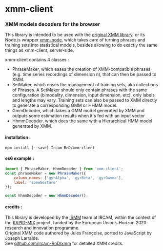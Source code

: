# xmm-client
### XMM models decoders for the browser

This library is intended to be used with the
[original XMM library](https://github.com/Ircam-RnD/xmm), or its Node.js wrapper
[xmm-node](https://github.com/Ircam-RnD/xmm-node), which takes care of turning phrases
and training sets into statistical models, besides allowing to do exactly the same
things as xmm-client, server-side.

xmm-client contains 4 classes :
- PhraseMaker, which eases the creation of XMM-compatible phrases
(e.g. time series recordings of dimension n), that can then be passed to XMM.
- SetMaker, which eases the management of training sets, aka collections of Phrases.
A SetMaker should only contain phrases with the same configuration (bimodality, dimension,
input dimension, etc), only labels and lengths may vary. Training sets can also
be passed to XMM directly to generate a corresponding GMM or HHMM model.
- GmmDecoder, which takes a GMM model generated by XMM and outputs
some estimation results when it's fed with an input vector
- HhmmDecoder, which does the same with a Hierarchical HMM model generated by XMM.

#### installation :

`npm install [--save] Ircam-RnD/xmm-client`

#### es6 example :

```JavaScript
import { PhraseMaker, HhmmDecoder } from 'xmm-client';
const phraseMaker = new PhraseMaker({
	column_names: ['gyrAlpha', 'gyrBeta', 'gyrGamma'],
	label: 'someGesture'
});

const hhmmDecoder = new HhmmDecoder();
```

#### credits :

This library is developed by the [ISMM](http://ismm.ircam.fr/) team at IRCAM,
within the context of the [RAPID-MIX](http://rapidmix.goldsmithsdigital.com/)
project, funded by the European Union’s Horizon 2020 research and innovation programme.  
Original XMM code authored by Jules Françoise, ported to JavaScript by Joseph Larralde.  
See [github.com/Ircam-RnD/xmm](https://github.com/Ircam-RnD/xmm) for detailed XMM credits.